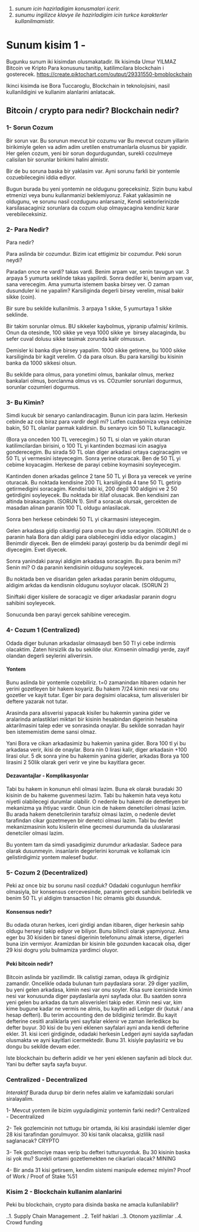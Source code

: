 1. *sunum icin hazirladigim konusmalari icerir.*
2. *sunumu ingilizce klavye ile hazirladigim icin turkce karakterler kullanilmamistir.*



# Sunum kisim 1 -
Bugunku  sunum iki kisimdan olusmakatadir. Ilk kisimda Umur YILMAZ Bitcoin ve Kripto Para konusunu tanitip, katilimcilara blockchain i gosterecek.
https://create.piktochart.com/output/29331550-bmoblockchain

Ikinci kisimda ise Bora Tuccaroglu, Blockchain in teknolojisini, nasil kullanildigini ve kullanim alanlarini anlatacak.

## Bitcoin / crypto para nedir? Blockchain nedir?

### 1- Sorun Cozum
Bir sorun var.
Bu sorunun mevcut bir cozumu var
Bu mevcut cozum yillarin birikimiyle gelen va adim adim uretilen enstrumanlarla olusmus bir yapidir. Her gelen cozum, yeni bir sorun dogurdugundan, surekli cozulmeye calisilan bir sorunlar birikimi halini almistir.

Bir de bu soruna baska bir yaklasim var.
Ayni sorunu farkli bir yontemle cozuebilecegini iddia ediyor.

Bugun burada bu yeni yontemin ne oldugunu goreceksiniz. Sizin bunu kabul etmenizi veya bunu kullanmanizi beklemiyoruz. Fakat yaklasimin ne oldugunu, ve sorunu nasil cozdugunu anlarsaniz, Kendi sektorlerinizde karsilasacaginiz sorunlara da cozum olup olmayacagina kendiniz karar verebileceksiniz.

### 2- Para Nedir?
Para nedir?

Para aslinda bir cozumdur. Bizim icat ettigimiz bir cozumdur. Peki sorun neydi?

Paradan once ne vardi? takas vardi. Benim arpam var, senin tavugun var. 3 arpaya 5 yumurta seklinde takas yapilirdi. Sonra dediler ki, benim arpam var, sana verecegim. Ama yumurta istemem baska birsey ver. O zaman dusunduler ki ne yapalim? Karsiliginda degerli birsey verelim, misal bakir sikke (coin).

Bir sure bu sekilde kullanilmis. 3 arpaya 1 sikke, 5 yumurtaya 1 sikke seklinde.

Bir takim sorunlar olmus. BU sikkeler kaybolmus, yipranip ufalmis/ kirilmis. Onun da otesinde, 100 sikke ye veya 1000 sikke ye  birsey alacaginda, bu sefer cuval dolusu sikke tasimak zorunda kalir olmussun.

Demisler ki banka diye birsey yapalim. 1000 sikke getirene, bu 1000 sikke karsiliginda bir kagit verelim. O da para olsun. Bu para karsiligi bu kisinin banka da 1000 sikkesi olsun.

Bu sekilde para olmus, para yonetimi olmus, bankalar olmus, merkez bankalari olmus, borclanma olmus vs vs. COzumler sorunlari dogurmus, sorunlar cozumleri dogurmus.

### 3- Bu Kimin?
Simdi kucuk bir senaryo canlandiracagim. Bunun icin para lazim. Herkesin cebinde az cok biraz para vardir degil mi? Lutfen cuzdaniniza veya cebinize bakin, 50 TL olanlar parmak kaldirsin. Bu senaryo icin 50 TL kullanacagiz.

(Bora ya onceden 100 TL verecegim.) 50 TL si olan ve yakin oturan katilimcilardan birisini, o 100 TL yi kantinden bozmasi icin asagiya gonderecegim. Bu sirada 50 TL olan diger arkadasi ortaya cagiracagim ve 50 TL yi vermesini isteyecegim. Sonra yerine oturacak. Ben de 50 TL yi cebime koyacagim. Herkese de parayi cebine koymasini soyleyecegim.

Kantinden donen arkadas gelince 2 tane 50 TL yi Bora ya verecek ve yerine oturacak.
Bu noktada kendisine 200 TL karsiliginda 4 tane 50 TL getirip getirmedigini soracagim. Kendisi tabi ki, 200 degil 100 aldigini ve 2 50 getirdigini soyleyecek. Bu noktada bir itilaf olusacak. Ben kendisini zan altinda birakacagim. (SORUN 1). Sinif a soracak olursak, gercekten de masadan alinan paranin 100 TL oldugu anlasilacak.

Sonra ben herkese cebindeki 50 TL yi cikarmasini isteyecegim.

Gelen arkadasa gidip cikardigi para onun bu diye soracagim. (SORUN1 de o paranin hala Bora dan aldigi para olabilecegini iddia ediyor olacagim.) Benimdir diyecek. Ben de elimdeki parayi gosterip bu da benimdir degil mi diyecegim. Evet diyecek.

Sonra yanindaki parayi aldigim arkadasa soracagim. Bu para benim mi? Senin mi? O da paranin kendisinin oldugunu soyleyecek.

Bu noktada ben ve disaridan gelen arkadas paranin benim oldugumu, aldigim arkdas da kendisnin oldugunu soyluyor olacak. (SORUN 2)

Siniftaki diger kisilere de soracagiz ve diger arkadaslar paranin dogru sahibini soyleyecek.

Sonucunda ben parayi gercek sahibine verecegim.

### 4- Cozum 1 (Centralized)
Odada diger bulunan arkadaslar olmasaydi ben 50 Tl yi cebe indirmis olacaktim. Zaten hirsizlik da bu sekilde olur. Kimsenin olmadigi yerde, zayif olandan degerli seylerini aliverirsin.

#### Yontem
Bunu aslinda bir yontemle cozebiliriz. t=0 zamanindan itibaren odanin her yerini gozetleyen bir hakem koyariz. Bu hakem 7/24 kimin nesi var onu gozetler ve kayit tutar. Eger bir para degisimi olacaksa, tum alisverisleri bir deftere yazarak not tutar.

Arasinda para alisverisi yapacak kisiler bu hakemin yanina gider ve aralarinda anlastiklari miktari bir kisinin hesabindan digerinin hesabina aktarilmasini talep eder ve sonrasinda onaylar. Bu sekilde sonradan hayir ben istememistim deme sansi olmaz.

Yani Bora ve cikan arkadasimiz bu hakemin yanina gider. Bora 100 tl yi bu arkadasa verir, ikisi de onaylar. Bora nin 0 lirasi kalir, diger arkadasin +100 lirasi olur. 5 dk sonra yine bu hakemin yanina giderler, arkadas Bora ya 100 lirasini 2 50lik olarak geri verir ve yine bu kayitlara gecer.

#### Dezavantajlar - Komplikasyonlar
Tabi bu hakem in konunun ehli olmasi lazim. Buna ek olarak buradaki 30 kisinin de bu hakeme guvenmesi lazim. Tabi bu hakemin hata veya kotu niyetli olabilecegi durumlar olabilir. O nedenle bu hakemi de denetleyen bir mekanizma ya ihtiyac vardir. Onun icin de hakem denetcileri olmasi lazim. Bu arada hakem denetcilerinin tarafsiz olmasi lazim, o nedenle devlet tarafindan cikar gozetmeyen bir denetci olmasi lazim. Tabi bu devlet mekanizmasinin kotu kisilerin eline gecmesi durumunda da uluslararasi denetciler olmasi lazim.

Bu yontem tam da simdi yasadigimiz durumdur arkadaslar. Sadece para olarak dusunmeyin. insanlarin degerlerini korumak ve kollamak icin gelistirdigimiz yontem malesef budur.

### 5- Cozum 2 (Decentralized)
Peki az once biz bu sorunu nasil cozduk? Odadaki cogunlugun hemfikir olmasiyla, bir konsensus cercevesinde, paranin gercek sahibini belirledik ve benim 50 TL yi aldigim transaction I hic olmamis gibi dusunduk.

#### Konsensus nedir?
Bu odada oturan herkes, iceri girdigi andan itibaren, diger herkesin sahip oldugu herseyi takip ediyor ve biliyor. Bunu bilincli olarak yapmiyoruz. Ama eger bu 30 kisiden bir tanesi digerinin telefonunu almak isterse, digerleri buna izin vermiyor. Aramizdan bir kisinin bile gozunden kacacak olsa, diger 29 kisi dogru yolu bulmamiza yardimci oluyor.

#### Peki bitcoin nedir?

Bitcoin aslinda bir yazilimdir. Ilk calistigi zaman, odaya ilk girdiginiz zamandir. Oncelikle odada bulunan tum paydaslara sorar. 29 diger yazilim, bu yeni gelen arkadasa, kimin nesi var onu soyler. Kisa sure icerisinde kimin nesi var konusunda diger paydaslarla ayni sayfada olur. Bu saatden sonra yeni gelen bu arkadas da tum alisverisleri takip eder. Kimin nesi var, kim kime bugune kadar ne vermis ne almis, bu kayitin adi Ledger dir (kutuk / ana hesap defteri). Bu terim accounting den de bildiginiz terimdir. Bu kayit defterine cesitli araliklarla yeni sayfalar eklenir ve zaman ilerledikce bu defter buyur. 30 kisi de bu yeni eklenen sayfalari ayni anda kendi defterine ekler. 31. kisi iceri girdiginde, odadaki herkesin Ledgeri ayni sayida sayfadan olusmakta ve ayni kayitlari icermektedir. Bunu 31. kisiyle paylasiriz ve bu dongu bu sekilde devam eder.

Iste blockchain bu defterin adidir ve her yeni eklenen sayfanin adi block dur. Yani bu defter sayfa sayfa buyur.

### Centralized - Decentralized
*Interaktif*
Burada durup bir derin nefes alalim ve kafamizdaki sorulari siralayalim.

1- Mevcut yontem ile bizim uyguladigimiz yontemin farki nedir?
Centralized - Decentralized

2- Tek gozlemcinin not tuttugu bir ortamda, iki kisi arasindaki islemler diger 28 kisi tarafindan gorulmuyor. 30 kisi tanik olacaksa, gizlilik nasil saglanacak?
CRYPTO

3- Tek gozlemciye maas verip bu defteri tutturuyorduk. Bu 30 kisinin baska isi yok mu? Surekli ortami gozetlemekten ne cikarlari olacak?
MINING

4- Bir anda 31 kisi getirsem, kendim sistemi manipule edemez miyim?
Proof of Work / Proof of Stake
%51

### Kisim 2 - Blockchain kullanim alanlarini
Peki bu blockchain, crypto para disinda baska ne amacla kullanilabilir?

..1. Supply Chain Management
..2. Telif haklari
..3. Otonom yazilimlar
..4. Crowd funding
